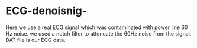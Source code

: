# ECG-denoisnig-

Here we use a real ECG signal which was contaminated with power line 60 Hz noise. we used a notch filter to attenuate the 60Hz noise from the signal.
DAT file is our ECG data.  
